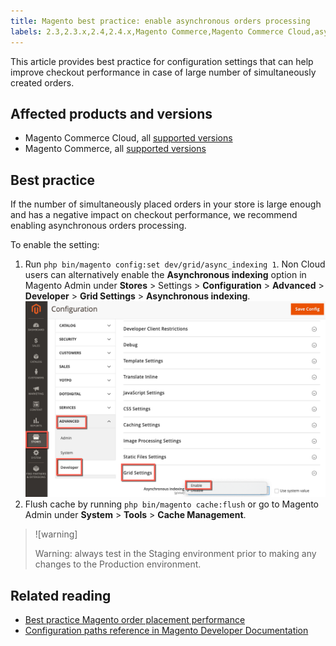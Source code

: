 ```yaml
---
title: Magento best practice: enable asynchronous orders processing
labels: 2.3,2.3.x,2.4,2.4.x,Magento Commerce,Magento Commerce Cloud,asynchronous orders,best practices,checkout performance
---
```


This article provides best practice for configuration settings that can help improve checkout performance in case of large number of simultaneously created orders.

## Affected products and versions

* Magento Commerce Cloud, all [supported versions](https://magento.com/sites/default/files/magento-software-lifecycle-policy.pdf)
* Magento Commerce, all [supported versions](https://magento.com/sites/default/files/magento-software-lifecycle-policy.pdf)

## Best practice

If the number of simultaneously placed orders in your store is large enough and has a negative impact on checkout performance, we recommend enabling asynchronous orders processing.

To enable the setting:

1. Run `php bin/magento config:set dev/grid/async_indexing 1`.
   Non Cloud users can alternatively enable the **Asynchronous indexing** option in Magento Admin under **Stores** > Settings > **Configuration** > **Advanced** > **Developer** > **Grid Settings** > **Asynchronous indexing**.![asynchronous_orders_magento.png](assets/asynchronous_orders_magento.png)
1. Flush cache by running `php bin/magento cache:flush` or go to Magento Admin under **System** > **Tools** > **Cache Management**.

>![warning]
>
>Warning: always test in the Staging environment prior to making any changes to the Production environment.

## Related reading

* [Best practice Magento order placement performance](https://support.magento.com/hc/en-us/articles/360048170772)
* [Configuration paths reference in Magento Developer Documentation](https://devdocs.magento.com/guides/v2.4/config-guide/prod/config-reference-most.html)
